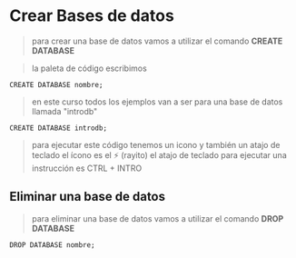 # Crear Bases de datos

> para crear una base de datos 
> vamos a utilizar el comando **CREATE DATABASE**

> la paleta de código escribimos

    CREATE DATABASE nombre; 

> en este curso todos los ejemplos van a ser para una 
> base de datos llamada "introdb"

    CREATE DATABASE introdb;

> para ejecutar este código tenemos un icono y también un atajo de teclado
> el ícono es el ⚡ (rayito)
> el atajo de teclado para ejecutar una instrucción es CTRL + INTRO

## Eliminar una base de datos

> para eliminar una base de datos vamos a 
> utilizar el comando **DROP DATABASE**
 
    DROP DATABASE nombre;